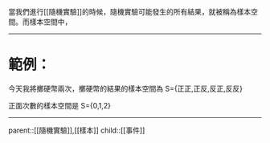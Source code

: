 當我們進行[[隨機實驗]]的時候，隨機實驗可能發生的所有結果，就被稱為樣本空間。而樣本空間中，
- - -
# 範例：
今天我將擲硬幣兩次，擲硬幣的結果的樣本空間為
S={正正,正反,反正,反反}

正面次數的樣本空間是
S={0,1,2}
- - -
parent::[[隨機實驗]],[[樣本]]
child::[[事件]]